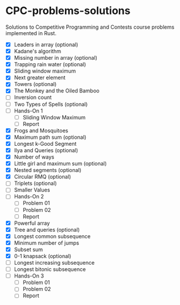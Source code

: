 # CPC-problems-solutions

Solutions to Competitive Programming and Contests course problems implemented in Rust.

- [X] Leaders in array (optional)
- [X] Kadane's algorithm
- [X] Missing number in array (optional)
- [X] Trapping rain water (optional)
- [X] Sliding window maximum
- [X] Next greater element
- [X] Towers (optional)
- [X] The Monkey and the Oiled Bamboo
- [ ] Inversion count
- [ ] Two Types of Spells (optional)
- [ ] Hands-On 1
  - [ ] Sliding Window Maximum
  - [ ] Report
- [X] Frogs and Mosquitoes
- [X] Maximum path sum (optional)
- [X] Longest k-Good Segment
- [X] Ilya and Queries (optional)
- [X] Number of ways
- [X] Little girl and maximum sum (optional)
- [X] Nested segments (optional)
- [X] Circular RMQ (optional)
- [ ] Triplets (optional)
- [ ] Smaller Values
- [ ] Hands-On 2
  - [ ] Problem 01
  - [ ] Problem 02
  - [ ] Report
- [X] Powerful array
- [X] Tree and queries (optional)
- [X] Longest common subsequence
- [X] Minimum number of jumps
- [X] Subset sum
- [X] 0-1 knapsack (optional)
- [ ] Longest increasing subsequence
- [ ] Longest bitonic subsequence
- [ ] Hands-On 3
  - [ ] Problem 01
  - [ ] Problem 02
  - [ ] Report
